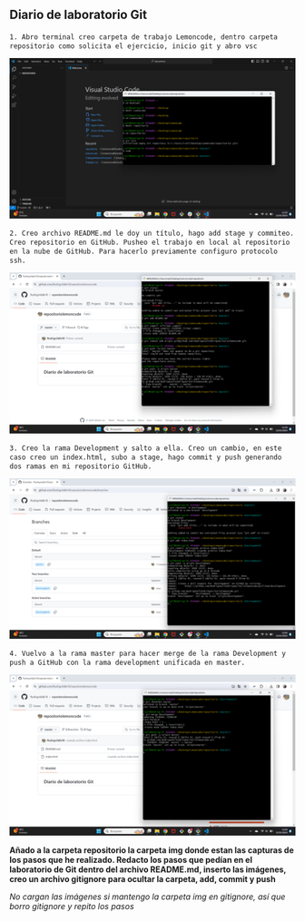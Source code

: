 ## Diario de laboratorio Git

    1. Abro terminal creo carpeta de trabajo Lemoncode, dentro carpeta repositorio como solicita el ejercicio, inicio git y abro vsc

![Captura 1](/img/Captura01.png)

    2. Creo archivo README.md le doy un título, hago add stage y commiteo. Creo repositorio en GitHub. Pusheo el trabajo en local al repositorio en la nube de GitHub. Para hacerlo previamente configuro protocolo ssh.

![Captura 2](/img/Captura02.png)

    3. Creo la rama Development y salto a ella. Creo un cambio, en este caso creo un index.html, subo a stage, hago commit y push generando dos ramas en mi repositorio GitHub.

![Captura 3](/img/Captura03.png)

    4. Vuelvo a la rama master para hacer merge de la rama Development y push a GitHub con la rama development unificada en master.

![Captura 4](/img/Captura04.png)


__Añado a la carpeta repositorio la carpeta img donde estan las capturas de los pasos que he realizado. Redacto los pasos que pedían en el laboratorio de Git dentro del archivo README.md, inserto las imágenes, creo un archivo gitignore para ocultar la carpeta, add, commit y push__

_No cargan las imágenes si mantengo la carpeta img en gitignore, así que borro gitignore y repito los pasos_
